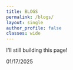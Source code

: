 ```yaml
---
title: BLOGS
permalink: /blogs/
layout: single
author_profile: false
classes: wide
---
```


I'll still building this page!

01/17/2025